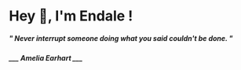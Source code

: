<h1 title="head"> Hey 👋, I'm Endale !</h1>

**<h5><i>" Never interrupt someone doing what you said couldn't be done. "</i></h5>**

*<b>___ Amelia Earhart ___</b>*
